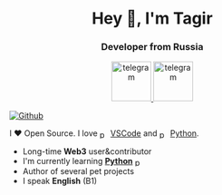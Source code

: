 <div id="header" align="center">
  <h1>Hey 👋, I'm Tagir</h1>
  <h3>Developer from Russia</h3>
</div>

<div align="center">
  <a href="https://t.me/tagirvorop" style="">
    <img src="https://ltdfoto.ru/images/2024/11/10/telegram.png" alt="telegram" style="height:70px;">
  </a>
  <a href="https://t.me/tagirvorop" style="">
    <img src="https://ltdfoto.ru/images/2024/11/10/whatsapp.png" alt="telegram" style="height:70px;">
  </a>
</div>


[![Github](https://img.shields.io/github/followers/Tagir-Voropaev?label=Follow&style=social)](https://github.com/Tagir-Voropaev)

I ❤ Open Source. I love <img align="center" title="python" width="15px" height="15px" src="https://cdn.jsdelivr.net/gh/devicons/devicon@latest/icons/vscode/vscode-original.svg" /> [VSCode](https://code.visualstudio.com/)
           and <img align="center" title="python" width="15px" height="15px" src="https://cdn.jsdelivr.net/gh/devicons/devicon@latest/icons/python/python-original.svg" /> [Python](https://www.python.org/).

* Long-time **Web3** user&contributor
* I'm currently learning **[Python](https://www.python.org/)** <img align="center" title="python" width="15px" height="15px" src="https://cdn.jsdelivr.net/gh/devicons/devicon@latest/icons/python/python-original.svg" />
* Author of several pet projects
* I speak **English** (B1)

